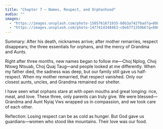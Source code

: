 ```yaml
---
title: "Chapter 7 — Names, Respect, and Orphanhood"
audio: ""
images:
  - "https://images.unsplash.com/photo-1505761671935-60b3a7427bad?q=80&w=1600&auto=format&fit=crop"
  - "https://images.unsplash.com/photo-1477414348463-c0eb7f1359b6?q=80&w=1600&auto=format&fit=crop"
---
```


Summary: After his death, nicknames arrive; after mother remarries, respect disappears; the three essentials for orphans, and the mercy of Grandma and Aunts.

Right after three months, new names began to follow me—Choj Nplog, Choj Ntswg Ntsuab, Choj Quaj Taug—and people looked at me differently. When my father died, the sadness was deep, but our family still gave us half-respect. When my mother remarried, that respect vanished. Only our closest aunts, uncles, and Grandma remained our shelter.

I have seen what orphans stare at with open mouths and great longing: rice, meat, and love. These three, only parents can truly give. We were blessed—Grandma and Aunt Nyiaj Vws wrapped us in compassion, and we took care of each other.

Reflection:
Losing respect can be as cold as hunger. But God gave us guardians—women who stood like mountains. Their love was our food.